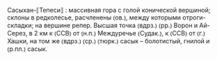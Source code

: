---
---

Сасыхан-⟦Тепеси⟧
: массивная гора с голой конической вершиной; склоны в редколесье, расчленены ⦅ов.⦆, между которыми отроги-складки; на вершине репер. Высшая точка ⦅вдрз.⦆ ⦅рр.⦆ Ворон и Ай-Серез, в 2 км к ⦅ССВ⦆ от ⦅н.п.⦆ Междуречье ⦅Судак.⦆, к ⦅ССВ⦆ от ⦅г.⦆ Хашки, на том же ⦅вдрз.⦆ ⦅ср.⦆ ⦅тюрк.⦆ сасык – болотистый, гнилой и ⦅р.пл.⦆ сасык. 

